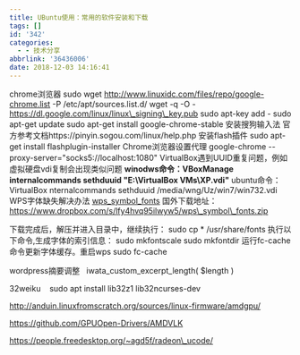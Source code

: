 ```yaml
---
title: UBuntu使用：常用的软件安装和下载
tags: []
id: '342'
categories:
  - - 技术分享
abbrlink: '36436006'
date: 2018-12-03 14:16:41
---
```


chrome浏览器 sudo wget http://www.linuxidc.com/files/repo/google-chrome.list -P /etc/apt/sources.list.d/ wget -q -O - https://dl.google.com/linux/linux\_signing\_key.pub sudo apt-key add - sudo apt-get update sudo apt-get install google-chrome-stable 安装搜狗输入法 官方参考文档https://pinyin.sogou.com/linux/help.php 安装flash插件 sudo apt-get install flashplugin-installer Chrome浏览器设置代理 google-chrome --proxy-server="socks5://localhost:1080" VirtualBox遇到UUID重复问题，例如虚拟硬盘vdi复制会出现类似问题 **winodws命令：VBoxManage internalcommands sethduuid "E:\\VirtualBox VMs\\XP.vdi"** ubuntu命令：VirtualBox nternalcommands sethduuid /media/wng/Uz/win7/win732.vdi WPS字体缺失解决办法 [wps\_symbol\_fonts](https://post.332b.com/wp-content/uploads/2018/12/wps_symbol_fonts.zip) 国外下载地址：https://www.dropbox.com/s/lfy4hvq95ilwyw5/wps\_symbol\_fonts.zip

下载完成后，解压并进入目录中，继续执行： sudo cp \* /usr/share/fonts 执行以下命令,生成字体的索引信息： sudo mkfontscale sudo mkfontdir 运行fc-cache命令更新字体缓存。重启wps sudo fc-cache

wordpress摘要调整   iwata\_custom\_excerpt\_length( $length )

32weiku    sudo apt install lib32z1 lib32ncurses-dev

http://anduin.linuxfromscratch.org/sources/linux-firmware/amdgpu/

https://github.com/GPUOpen-Drivers/AMDVLK

https://people.freedesktop.org/~agd5f/radeon\_ucode/